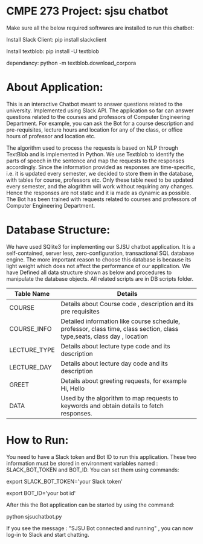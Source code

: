 CMPE 273 Project: sjsu chatbot
==============================

Make sure all the below required softwares are installed to run this chatbot:

Install Slack Client:
pip install slackclient

Install textblob:
pip install -U textblob

dependancy:
python -m textblob.download_corpora


About Application:
================

This is an interactive Chatbot meant to answer questions related to the university. Implemented using Slack API. The application so far can answer questions related to the courses and professors of Computer Engineering Department. For example, you can ask the Bot for a course description and pre-requisites, lecture hours and location for any of the class, or office hours of professor and location etc. 

The algorithm used to process the requests is based on NLP through TextBlob and is implemented in Python. We use Textblob to identify the parts of speech in the sentence and map the requests to the responses accordingly. Since the information provided as responses are time-specific, i.e. it is updated every semester, we decided to store them in the database, with tables for course, professors etc. Only these table need to be updated every semester, and the alogrithm will work without requiring any changes. Hence the responses are not static and it ia made as dynamic as possible. The Bot has been trained with requests related to courses and professors of Computer Engineering Department.



Database Structure:
================
We have used SQlite3 for implementing our SJSU chatbot application. It is a self-contained, server less, zero-configuration, transactional SQL database engine. The more important reason to choose this database is because its light weight which does not affect the performance of our application.
We have Defined all data structure shown as below and procedures to manipulate the database objects. All related scripts are in DB scripts folder.

|Table Name  |                                                              Details                          |
|----------  |                                  --------------------------------------------------------------|              
|COURSE     |                                   Details about Course code , description and its pre requisites| 
|COURSE_INFO |                                  Detailed information like course schedule, professor, class time, class section, class type,seats, class day , location|
|LECTURE_TYPE|                                  Details about lecture type code and its description|
|LECTURE_DAY|                                   Details about lecture day code and its description|
|GREET  |                                       Details about greeting requests, for example  Hi, Hello|
|DATA  |                                        Used by the algorithm to map requests to keywords and obtain details to fetch responses.|


How to Run:
===========
You need to have a Slack token and Bot ID to run this application. These two information must be stored in environment variables named : SLACK_BOT_TOKEN and BOT_ID. You can set them using commands:

export SLACK_BOT_TOKEN='your Slack token'

export BOT_ID='your bot id'

After this the Bot application can be started by using the command:

python sjsuchatbot.py

If you see the message : "SJSU Bot connected and running" , you can now log-in to Slack and start chatting.

